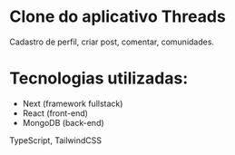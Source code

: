 # Clone do aplicativo Threads

Cadastro de perfil, criar post, comentar, comunidades.

# Tecnologias utilizadas:

- Next (framework fullstack)
- React (front-end)
- MongoDB (back-end)

TypeScript, TailwindCSS
